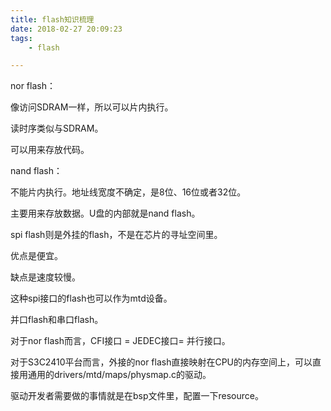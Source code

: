 ```yaml
---
title: flash知识梳理
date: 2018-02-27 20:09:23
tags:
	- flash

---
```




nor flash：

像访问SDRAM一样，所以可以片内执行。

读时序类似与SDRAM。

可以用来存放代码。

nand flash：

不能片内执行。地址线宽度不确定，是8位、16位或者32位。

主要用来存放数据。U盘的内部就是nand flash。



spi flash则是外挂的flash，不是在芯片的寻址空间里。

优点是便宜。

缺点是速度较慢。

这种spi接口的flash也可以作为mtd设备。



并口flash和串口flash。

对于nor flash而言，CFI接口 = JEDEC接口= 并行接口。



对于S3C2410平台而言，外接的nor flash直接映射在CPU的内存空间上，可以直接用通用的drivers/mtd/maps/physmap.c的驱动。

驱动开发者需要做的事情就是在bsp文件里，配置一下resource。

